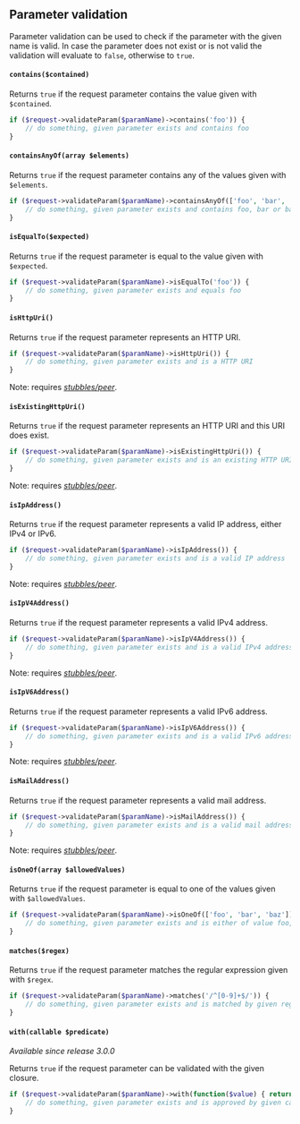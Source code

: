 Parameter validation
--------------------

Parameter validation can be used to check if the parameter with the given name
is valid. In case the parameter does not exist or is not valid the validation
will evaluate to `false`, otherwise to `true`.


#### `contains($contained)`

Returns `true` if the request parameter contains the value given with `$contained`.

```php
if ($request->validateParam($paramName)->contains('foo')) {
    // do something, given parameter exists and contains foo
}
```


#### `containsAnyOf(array $elements)`

Returns `true` if the request parameter contains any of the values given with `$elements`.

```php
if ($request->validateParam($paramName)->containsAnyOf(['foo', 'bar', 'baz'])) {
    // do something, given parameter exists and contains foo, bar or baz
}
```


#### `isEqualTo($expected)`

Returns `true` if the request parameter is equal to the value given with `$expected`.

```php
if ($request->validateParam($paramName)->isEqualTo('foo')) {
    // do something, given parameter exists and equals foo
}
```


#### `isHttpUri()`

Returns `true` if the request parameter represents an HTTP URI.

```php
if ($request->validateParam($paramName)->isHttpUri()) {
    // do something, given parameter exists and is a HTTP URI
}
```

Note: requires _[stubbles/peer](https://github.com/stubbles/stubbles-peer)_.


#### `isExistingHttpUri()`

Returns `true` if the request parameter represents an HTTP URI and this URI does exist.

```php
if ($request->validateParam($paramName)->isExistingHttpUri()) {
    // do something, given parameter exists and is an existing HTTP URI
}
```

Note: requires _[stubbles/peer](https://github.com/stubbles/stubbles-peer)_.


#### `isIpAddress()`

Returns `true` if the request parameter represents a valid IP address, either IPv4 or IPv6.

```php
if ($request->validateParam($paramName)->isIpAddress()) {
    // do something, given parameter exists and is a valid IP address
}
```

Note: requires _[stubbles/peer](https://github.com/stubbles/stubbles-peer)_.


#### `isIpV4Address()`

Returns `true` if the request parameter represents a valid IPv4 address.

```php
if ($request->validateParam($paramName)->isIpV4Address()) {
    // do something, given parameter exists and is a valid IPv4 address
}
```

Note: requires _[stubbles/peer](https://github.com/stubbles/stubbles-peer)_.


#### `isIpV6Address()`

Returns `true` if the request parameter represents a valid IPv6 address.

```php
if ($request->validateParam($paramName)->isIpV6Address()) {
    // do something, given parameter exists and is a valid IPv6 address
}
```

Note: requires _[stubbles/peer](https://github.com/stubbles/stubbles-peer)_.


#### `isMailAddress()`

Returns `true` if the request parameter represents a valid mail address.

```php
if ($request->validateParam($paramName)->isMailAddress()) {
    // do something, given parameter exists and is a valid mail address
}
```

Note: requires _[stubbles/peer](https://github.com/stubbles/stubbles-peer)_.


#### `isOneOf(array $allowedValues)`

Returns `true` if the request parameter is equal to one of the values given with `$allowedValues`.

```php
if ($request->validateParam($paramName)->isOneOf(['foo', 'bar', 'baz'])) {
    // do something, given parameter exists and is either of value foo, bar or baz
}
```


#### `matches($regex)`

Returns `true` if the request parameter matches the regular expression given with `$regex`.

```php
if ($request->validateParam($paramName)->matches('/^[0-9]+$/')) {
    // do something, given parameter exists and is matched by given regular expression
}
```


#### `with(callable $predicate)`

_Available since release 3.0.0_

Returns `true` if the request parameter can be validated with the given closure.

```php
if ($request->validateParam($paramName)->with(function($value) { return 303 == $value; })) {
    // do something, given parameter exists and is approved by given callable
}
```
